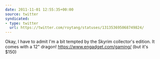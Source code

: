 ```yaml
---
date: 2011-11-01 12:55:35+00:00
source: twitter
syndicated:
- type: twitter
  url: https://twitter.com/roytang/statuses/131353695068749824/
---
```


Okay, I have to admit I'm a bit tempted by the Skyrim collector's edition. It comes with a 12" dragon! https://www.engadget.com/gaming/ (but it's $150)